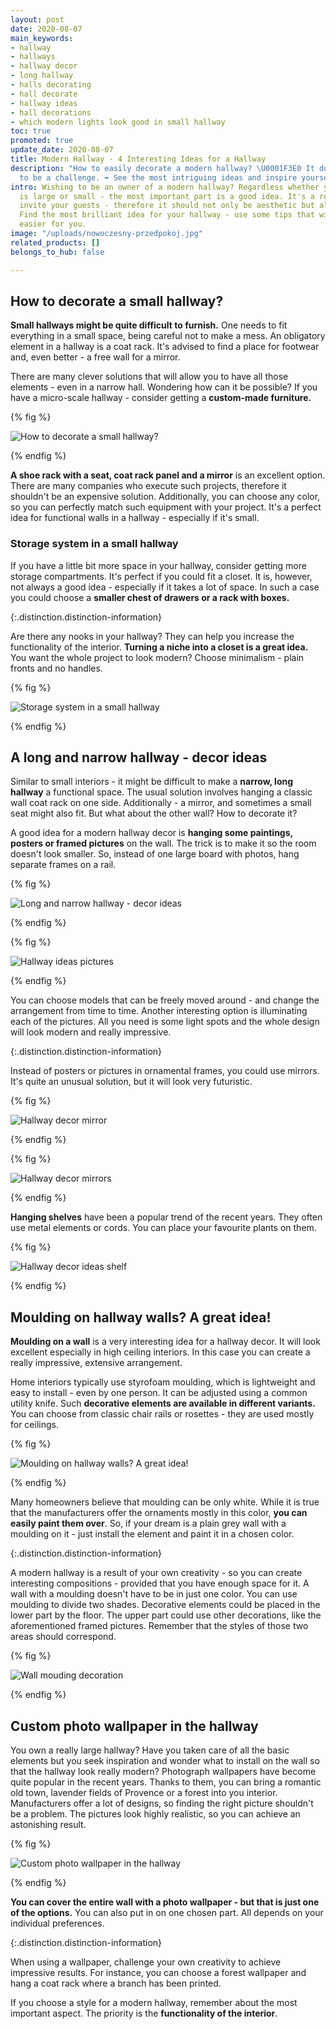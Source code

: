 ```yaml
---
layout: post
date: 2020-08-07
main_keywords:
- hallway
- hallways
- hallway decor
- long hallway
- halls decorating
- hall decorate
- hallway ideas
- hall decorations
- which modern lights look good in small hallway
toc: true
promoted: true
update_date: 2020-08-07
title: Modern Hallway - 4 Interesting Ideas for a Hallway
description: "How to easily decorate a modern hallway? \U0001F3E0 It doesn't have
  to be a challenge. ➡️ See the most intriguing ideas and inspire yourself."
intro: Wishing to be an owner of a modern hallway? Regardless whether your interior
  is large or small - the most important part is a good idea. It's a room that should
  invite your guests - therefore it should not only be aesthetic but also functional.
  Find the most brilliant idea for your hallway - use some tips that will make it
  easier for you.
image: "/uploads/nowoczesny-przedpokoj.jpg"
related_products: []
belongs_to_hub: false

---
```

## How to decorate a small hallway?

**Small hallways might be quite difficult to furnish.** One needs to fit everything in a small space, being careful not to make a mess. An obligatory element in a hallway is a coat rack. It's advised to find a place for footwear and, even better - a free wall for a mirror.

There are many clever solutions that will allow you to have all those elements - even in a narrow hall. Wondering how can it be possible? If you have a micro-scale hallway - consider getting a **custom-made furniture.**

{% fig %}

![How to decorate a small hallway?](/uploads/maly-przedpokoj.jpg "How to decorate a small hallway?")

{% endfig %}

**A shoe rack with a seat, coat rack panel and a mirror** is an excellent option. There are many companies who execute such projects, therefore it shouldn't be an expensive solution. Additionally, you can choose any color, so you can perfectly match such equipment with your project. It's a perfect idea for functional walls in a hallway - especially if it's small.

### Storage system in a small hallway

If you have a little bit more space in your hallway, consider getting more storage compartments. It's perfect if you could fit a closet. It is, however, not always a good idea - especially if it takes a lot of space. In such a case you could choose a **smaller chest of drawers or a rack with boxes.**

{:.distinction.distinction-information}

Are there any nooks in your hallway? They can help you increase the functionality of the interior. **Turning a niche into a closet is a great idea.** You want the whole project to look modern? Choose minimalism - plain fronts and no handles.

{% fig %}

![Storage system in a small hallway](/uploads/duzy-bialy-nowoczesny-przedpokoj.jpg "Storage system in a small hallway")

{% endfig %}

## A long and narrow hallway - decor ideas

Similar to small interiors - it might be difficult to make a **narrow, long hallway** a functional space. The usual solution involves hanging a classic wall coat rack on one side. Additionally - a mirror, and sometimes a small seat might also fit. But what about the other wall? How to decorate it?

A good idea for a modern hallway decor is **hanging some paintings, posters or framed pictures** on the wall. The trick is to make it so the room doesn't look smaller. So, instead of one large board with photos, hang separate frames on a rail.

{% fig %}

![Long and narrow hallway - decor ideas](/uploads/obrazy-na-scianie.jpg "Long and narrow hallway - decor ideas")

{% endfig %}

{% fig %}

![Hallway ideas pictures](/uploads/nowoczesny-przedpokoj-obrazy.jpg "Hallway ideas pictures")

{% endfig %}

You can choose models that can be freely moved around - and change the arrangement from time to time. Another interesting option is illuminating each of the pictures. All you need is some light spots and the whole design will look modern and really impressive.

{:.distinction.distinction-information}

Instead of posters or pictures in ornamental frames, you could use mirrors. It's quite an unusual solution, but it will look very futuristic.

{% fig %}

![Hallway decor mirror](/uploads/lustra-na-scianie.jpg "Hallway decor mirror")

{% endfig %}

{% fig %}

![Hallway decor mirrors](/uploads/rozne-lustra-na-scianie.jpg "Hallway decor mirrors")

{% endfig %}

**Hanging shelves** have been a popular trend of the recent years. They often use metal elements or cords. You can place your favourite plants on them.

{% fig %}

![Hallway decor ideas shelf](/uploads/polki-z-kwiatami-przedpokoj.jpg "Hallway decor ideas shelf")

{% endfig %}

## Moulding on hallway walls? A great idea!

**Moulding on a wall** is a very interesting idea for a hallway decor. It will look excellent especially in high ceiling interiors. In this case you can create a really impressive, extensive arrangement.

Home interiors typically use styrofoam moulding, which is lightweight and easy to install - even by one person. It can be adjusted using a common utility knife. Such **decorative elements are available in different variants.** You can choose from classic chair rails or rosettes - they are used mostly for ceilings.

{% fig %}

![Moulding on hallway walls? A great idea!](/uploads/sztukateria-na-scianie-korytarz.jpg "Moulding on hallway walls? A great idea!")

{% endfig %}

Many homeowners believe that moulding can be only white. While it is true that the manufacturers offer the ornaments mostly in this color, **you can easily paint them over**. So, if your dream is a plain grey wall with a moulding on it - just install the element and paint it in a chosen color.

{:.distinction.distinction-information}

A modern hallway is a result of your own creativity - so you can create interesting compositions - provided that you have enough space for it. A wall with a moulding doesn't have to be in just one color. You can use moulding to divide two shades. Decorative elements could be placed in the lower part by the floor. The upper part could use other decorations, like the aforementioned framed pictures. Remember that the styles of those two areas should correspond.

{% fig %}

![Wall mouding decoration](/uploads/sztukateria-na-scianie-przedpokoj.jpg "Wall mouding decoration")

{% endfig %}

## Custom photo wallpaper in the hallway

You own a really large hallway? Have you taken care of all the basic elements but you seek inspiration and wonder what to install on the wall so that the hallway look really modern? Photograph wallpapers have become quite popular in the recent years. Thanks to them, you can bring a romantic old town, lavender fields of Provence or a forest into you interior. Manufacturers offer a lot of designs, so finding the right picture shouldn't be a problem. The pictures look highly realistic, so you can achieve an astonishing result.

{% fig %}

![Custom photo wallpaper in the hallway](/uploads/nowoczesny-przedpokoj-fototapeta.jpg "Custom photo wallpaper in the hallway")

{% endfig %}

**You can cover the entire wall with a photo wallpaper - but that is just one of the options.** You can also put in on one chosen part. All depends on your individual preferences.

{:.distinction.distinction-information}

When using a wallpaper, challenge your own creativity to achieve impressive results. For instance, you can choose a forest wallpaper and hang a coat rack where a branch has been printed.

If you choose a style for a modern hallway, remember about the most important aspect. The priority is the **functionality of the interior**.